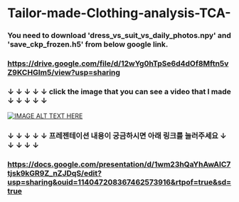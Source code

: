 # Tailor-made-Clothing-analysis-TCA-

### You need to download 'dress_vs_suit_vs_daily_photos.npy' and 'save_ckp_frozen.h5' from below google link.

### https://drive.google.com/file/d/12wYg0hTpSe6d4dOf8Mftn5vZ9KCHGIm5/view?usp=sharing

###  ↓ ↓ ↓ ↓ ↓  click the image that you can see a video that I made ↓ ↓ ↓ ↓ ↓  

[![IMAGE ALT TEXT HERE](https://img.youtube.com/vi/N2lOb7Yzhlw/0.jpg)](https://www.youtube.com/watch?v=N2lOb7Yzhlw)

### ↓ ↓ ↓ ↓ ↓ 프레젠테이션 내용이 궁금하시면 아래 링크를 눌러주세요  ↓ ↓ ↓ ↓ ↓

### https://docs.google.com/presentation/d/1wm23hQaYhAwAlC7tjsk9kGR9Z_nZJDqS/edit?usp=sharing&ouid=114047208367462573916&rtpof=true&sd=true
